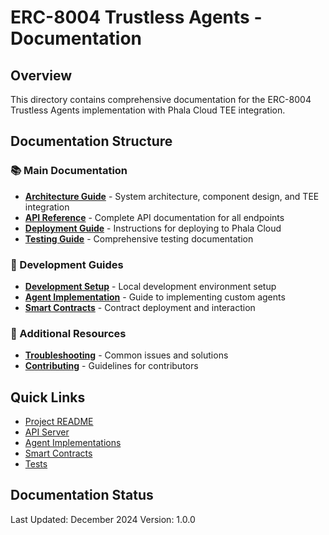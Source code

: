 # ERC-8004 Trustless Agents - Documentation

## Overview
This directory contains comprehensive documentation for the ERC-8004 Trustless Agents implementation with Phala Cloud TEE integration.

## Documentation Structure

### 📚 Main Documentation

- **[Architecture Guide](ARCHITECTURE.md)** - System architecture, component design, and TEE integration
- **[API Reference](API_REFERENCE.md)** - Complete API documentation for all endpoints
- **[Deployment Guide](DEPLOYMENT.md)** - Instructions for deploying to Phala Cloud
- **[Testing Guide](TESTING.md)** - Comprehensive testing documentation

### 🔧 Development Guides

- **[Development Setup](DEVELOPMENT.md)** - Local development environment setup
- **[Agent Implementation](AGENTS.md)** - Guide to implementing custom agents
- **[Smart Contracts](CONTRACTS.md)** - Contract deployment and interaction

### 📖 Additional Resources

- **[Troubleshooting](TROUBLESHOOTING.md)** - Common issues and solutions
- **[Contributing](CONTRIBUTING.md)** - Guidelines for contributors

## Quick Links

- [Project README](../README.md)
- [API Server](../api/)
- [Agent Implementations](../agents/)
- [Smart Contracts](../contracts/)
- [Tests](../tests/)

## Documentation Status

Last Updated: December 2024
Version: 1.0.0